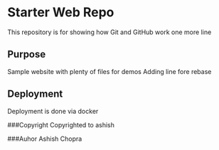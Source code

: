 # Starter Web Repo

This repository is for showing how Git and GitHub work
one more line

## Purpose

Sample website with plenty of files for demos
Adding line fore rebase

## Deployment
Deployment is done via docker

###Copyright
Copyrighted to ashish

###Auhor
Ashish Chopra